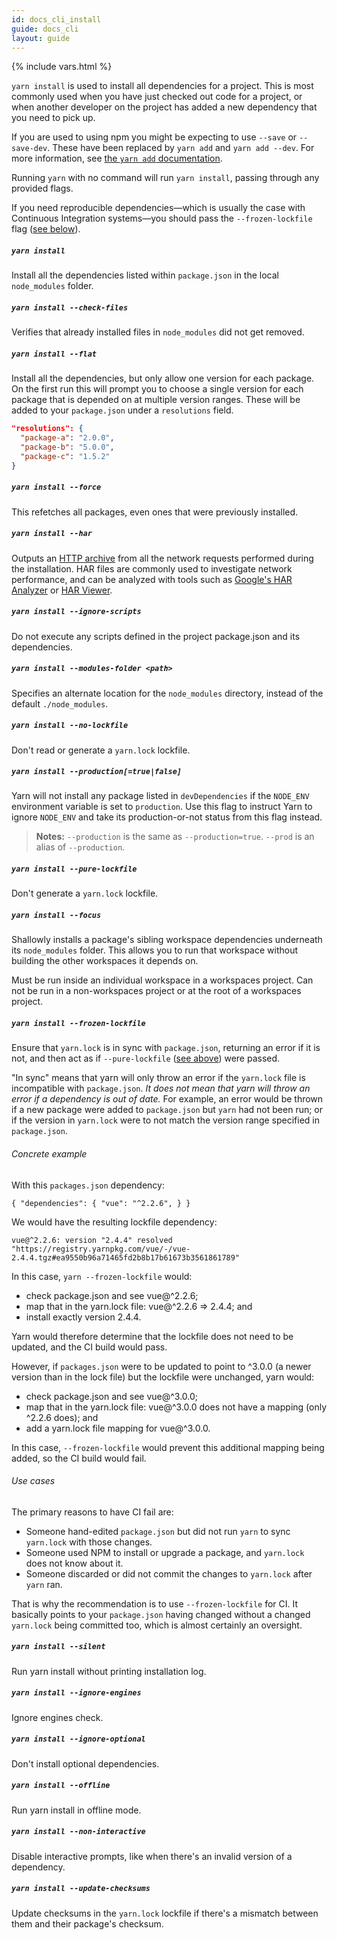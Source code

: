 ```yaml
---
id: docs_cli_install
guide: docs_cli
layout: guide
---
```


{% include vars.html %}

`yarn install` is used to install all dependencies for a project. This is most
commonly used when you have just checked out code for a project, or when
another developer on the project has added a new dependency that you need to
pick up.

If you are used to using npm you might be expecting to use `--save` or
`--save-dev`. These have been replaced by `yarn add` and `yarn add --dev`. For
more information, see
[the `yarn add` documentation]({{url_base}}/docs/cli/add).

Running `yarn` with no command will run `yarn install`, passing through any provided flags.

If you need reproducible dependencies—which is usually the case with Continuous
Integration systems—you should pass the `--frozen-lockfile` flag ([see
below](#toc-yarn-install-frozen-lockfile)).


##### `yarn install` <a class="toc" id="toc-yarn-install" href="#toc-yarn-install"></a>

Install all the dependencies listed within `package.json` in the local
`node_modules` folder.

##### `yarn install --check-files` <a class="toc" id="toc-yarn-install-check-files" href="#toc-yarn-install-check-files"></a>

Verifies that already installed files in `node_modules` did not get removed.

##### `yarn install --flat` <a class="toc" id="toc-yarn-install-flat" href="#toc-yarn-install-flat"></a>

Install all the dependencies, but only allow one version for each package. On the first run this will prompt you to
choose a single version for each package that is depended on at multiple
version ranges. These will be added to your `package.json` under a
`resolutions` field.

```json
"resolutions": {
  "package-a": "2.0.0",
  "package-b": "5.0.0",
  "package-c": "1.5.2"
}
```

##### `yarn install --force` <a class="toc" id="toc-yarn-install-force" href="#toc-yarn-install-force"></a>

This refetches all packages, even ones that were previously installed.

##### `yarn install --har` <a class="toc" id="toc-yarn-install-har" href="#toc-yarn-install-har"></a>

Outputs an [HTTP archive](https://en.wikipedia.org/wiki/.har) from all the
network requests performed during the installation. HAR files are commonly used
to investigate network performance, and can be analyzed with tools such as
[Google's HAR Analyzer](https://toolbox.googleapps.com/apps/har_analyzer/) or
[HAR Viewer](http://www.softwareishard.com/blog/har-viewer/).

##### `yarn install --ignore-scripts` <a class="toc" id="toc-yarn-install-ignore-scripts" href="#toc-yarn-install-ignore-scripts"></a>

Do not execute any scripts defined in the project package.json and its dependencies.

##### `yarn install --modules-folder <path>` <a class="toc" id="toc-yarn-install-modules-folder" href="#toc-yarn-install-modules-folder"></a>

Specifies an alternate location for the `node_modules` directory, instead of the default `./node_modules`.

##### `yarn install --no-lockfile` <a class="toc" id="toc-yarn-install-no-lockfile" href="#toc-yarn-install-no-lockfile"></a>

Don't read or generate a `yarn.lock` lockfile.

##### `yarn install --production[=true|false]` <a class="toc" id="toc-yarn-install-production-true-false" href="#toc-yarn-install-production-true-false"></a>

Yarn will not install any package listed in `devDependencies` if the `NODE_ENV` environment variable is set to `production`. Use this flag to instruct Yarn to ignore `NODE_ENV` and take its production-or-not status from this flag instead.

> **Notes:** `--production` is the same as `--production=true`. `--prod` is an alias of `--production`.

##### `yarn install --pure-lockfile` <a class="toc" id="toc-yarn-install-pure-lockfile" href="#toc-yarn-install-pure-lockfile"></a>

Don't generate a `yarn.lock` lockfile.

##### `yarn install --focus` <a class="toc" id="toc-yarn-install-focus" href="#toc-yarn-install-focus"></a>

Shallowly installs a package's sibling workspace dependencies underneath its `node_modules` folder. This allows you to run that workspace without building the other workspaces it depends on.

Must be run inside an individual workspace in a workspaces project. Can not be run in a non-workspaces project or at the root of a workspaces project.


##### `yarn install --frozen-lockfile` <a class="toc" id="toc-yarn-install-frozen-lockfile" href="#toc-yarn-install-frozen-lockfile"></a>

Ensure that `yarn.lock` is in sync with `package.json`, returning an error if it
is not, and then act as if `--pure-lockfile` ([see
above](#toc-yarn-install-pure-lockfile)) were passed.

"In sync" means that yarn will only throw an error if the `yarn.lock` file is
incompatible with `package.json`.  *It does not mean that yarn will throw an
error if a dependency is out of date.*  For example, an error would be thrown if
a new package were added to `package.json` but `yarn` had not been run; or if
the version in `yarn.lock` were to not match the version range specified in
`package.json`.

###### Concrete example

With this `packages.json` dependency:

    { "dependencies": { "vue": "^2.2.6", } }

We would have the resulting lockfile dependency:

    vue@^2.2.6: version "2.4.4" resolved "https://registry.yarnpkg.com/vue/-/vue-2.4.4.tgz#ea9550b96a71465fd2b8b17b61673b3561861789"

In this case, `yarn --frozen-lockfile` would:

 - check package.json and see vue@^2.2.6;
 - map that in the yarn.lock file: vue@^2.2.6 => 2.4.4; and
 - install exactly version 2.4.4.

Yarn would therefore determine that the lockfile does not need to be updated,
and the CI build would pass.

However, if `packages.json` were to be updated to point to ^3.0.0 (a newer
version than in the lock file) but the lockfile were unchanged, yarn would:

 - check package.json and see vue@^3.0.0;
 - map that in the yarn.lock file: vue@^3.0.0 does not have a mapping (only
   ^2.2.6 does); and
 - add a yarn.lock file mapping for vue@^3.0.0.

In this case, `--frozen-lockfile` would prevent this additional mapping being
added, so the CI build would fail.

###### Use cases

The primary reasons to have CI fail are:

 - Someone hand-edited `package.json` but did not run `yarn` to sync `yarn.lock`
   with those changes.
 - Someone used NPM to install or upgrade a package, and `yarn.lock` does not
   know about it.
 - Someone discarded or did not commit the changes to `yarn.lock` after `yarn`
   ran.

That is why the recommendation is to use `--frozen-lockfile` for CI.  It
basically points to your `package.json` having changed without a changed
`yarn.lock` being committed too, which is almost certainly an oversight.


##### `yarn install --silent` <a class="toc" id="toc-yarn-install-silent" href="#toc-yarn-install-silent"></a>

Run yarn install without printing installation log.

##### `yarn install --ignore-engines` <a class="toc" id="toc-yarn-install-ignore-engines" href="#toc-yarn-install-ignore-engines"></a>

Ignore engines check.

##### `yarn install --ignore-optional` <a class="toc" id="toc-yarn-install-ignore-optional" href="#toc-yarn-install-ignore-optional"></a>

Don't install optional dependencies.

##### `yarn install --offline` <a class="toc" id="toc-yarn-install-offline" href="#toc-yarn-install-offline"></a>

Run yarn install in offline mode.

##### `yarn install --non-interactive` <a class="toc" id="toc-yarn-install-non-interactive" href="#toc-yarn-install-non-interactive"></a>

Disable interactive prompts, like when there's an invalid version of a dependency.

##### `yarn install --update-checksums` <a class="toc" id="toc-yarn-install-update-checksums" href="#toc-yarn-install-update-checksums"></a>

Update checksums in the `yarn.lock` lockfile if there's a mismatch between them and their package's checksum.
